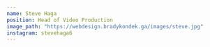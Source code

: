 ```yaml
---
name: Steve Haga
position: Head of Video Production
image_path: "https://webdesign.bradykondek.ga/images/steve.jpg"
instagram: stevehaga6
---
```


